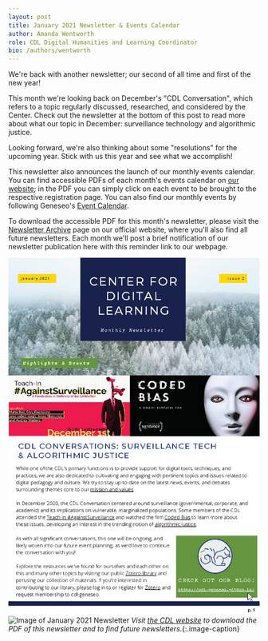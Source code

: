 ```yaml
---
layout: post
title: January 2021 Newsletter & Events Calendar
author: Amanda Wentworth
role: CDL Digital Humanities and Learning Coordinator
bio: /authors/wentworth
---
```


We're back with another newsletter; our second of all time and first of the new year!

This month we're looking back on December's "CDL Conversation", which refers to a topic regularly discussed, researched, and considered by the Center. Check out the newsletter at the bottom of this post to read more about what our topic in December: surveillance technology and algorithmic justice. 

Looking forward, we're also thinking about some "resolutions" for the upcoming year. Stick with us this year and see what we accomplish!

This newsletter also announces the launch of our monthly events calendar. You can find accessible PDFs of each month's events calendar on [our website](https://www.geneseo.edu/cdl/event-calendars); in the PDF you can simply click on each event to be brought to the respective registration page. You can also find our monthly events by following Geneseo's [Event Calendar](https://events.geneseo.edu/).

To download the accessible PDF for this month's newsletter, please visit the [Newsletter Archive](https://www.geneseo.edu/cdl/newsletter-archive) page on our official website, where you'll also find all future newsletters. Each month we'll post a brief notification of our newsletter publication here with this reminder link to our webpage. 

![Image of January 2021 Newsletter](/images/Jan2021_newsletter_p1.png)
![Image of January 2021 Newsletter](/images/Jan2021_newsletter_p2.png)
*Visit [the CDL website](https://www.geneseo.edu/cdl/newsletter-archive) to download the PDF of this newsletter and to find future newsletters.*{:.image-caption}